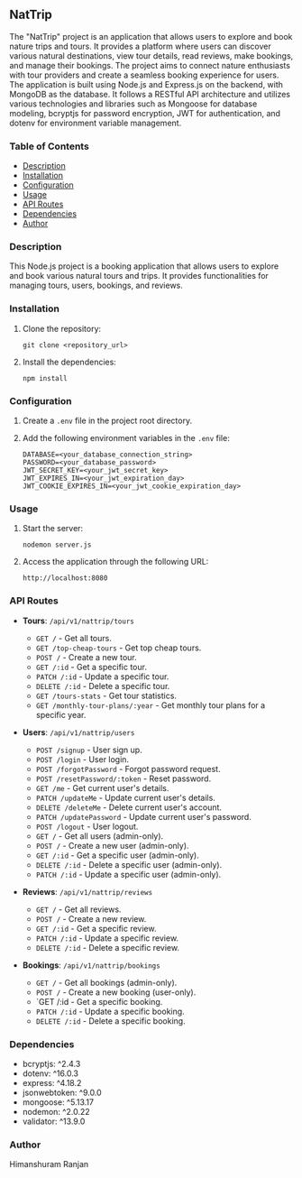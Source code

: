 ## NatTrip

The "NatTrip" project is an application that allows users to explore and book nature trips and tours. It provides a platform where users can discover various natural destinations, view tour details, read reviews, make bookings, and manage their bookings. The project aims to connect nature enthusiasts with tour providers and create a seamless booking experience for users.
The application is built using Node.js and Express.js on the backend, with MongoDB as the database. It follows a RESTful API architecture and utilizes various technologies and libraries such as Mongoose for database modeling, bcryptjs for password encryption, JWT for authentication, and dotenv for environment variable management.

### Table of Contents

- [Description](#description)
- [Installation](#installation)
- [Configuration](#configuration)
- [Usage](#usage)
- [API Routes](#api-routes)
- [Dependencies](#dependencies)
- [Author](#author)

### Description

This Node.js project is a booking application that allows users to explore and book various natural tours and trips. It provides functionalities for managing tours, users, bookings, and reviews.

### Installation

1. Clone the repository:

   ```shell
   git clone <repository_url>
   ```

2. Install the dependencies:

   ```shell
   npm install
   ```

### Configuration

1. Create a `.env` file in the project root directory.
2. Add the following environment variables in the `.env` file:

   ```plaintext
   DATABASE=<your_database_connection_string>
   PASSWORD=<your_database_password>
   JWT_SECRET_KEY=<your_jwt_secret_key>
   JWT_EXPIRES_IN=<your_jwt_expiration_day>
   JWT_COOKIE_EXPIRES_IN=<your_jwt_cookie_expiration_day>
   ```

### Usage

1. Start the server:

   ```shell
   nodemon server.js
   ```

2. Access the application through the following URL:

   ```plaintext
   http://localhost:8080
   ```

### API Routes

- **Tours**: `/api/v1/nattrip/tours`
  - `GET /` - Get all tours.
  - `GET /top-cheap-tours` - Get top cheap tours.
  - `POST /` - Create a new tour.
  - `GET /:id` - Get a specific tour.
  - `PATCH /:id` - Update a specific tour.
  - `DELETE /:id` - Delete a specific tour.
  - `GET /tours-stats` - Get tour statistics.
  - `GET /monthly-tour-plans/:year` - Get monthly tour plans for a specific year.

- **Users**: `/api/v1/nattrip/users`
  - `POST /signup` - User sign up.
  - `POST /login` - User login.
  - `POST /forgotPassword` - Forgot password request.
  - `POST /resetPassword/:token` - Reset password.
  - `GET /me` - Get current user's details.
  - `PATCH /updateMe` - Update current user's details.
  - `DELETE /deleteMe` - Delete current user's account.
  - `PATCH /updatePassword` - Update current user's password.
  - `POST /logout` - User logout.
  - `GET /` - Get all users (admin-only).
  - `POST /` - Create a new user (admin-only).
  - `GET /:id` - Get a specific user (admin-only).
  - `DELETE /:id` - Delete a specific user (admin-only).
  - `PATCH /:id` - Update a specific user (admin-only).

- **Reviews**: `/api/v1/nattrip/reviews`
  - `GET /` - Get all reviews.
  - `POST /` - Create a new review.
  - `GET /:id` - Get a specific review.
  - `PATCH /:id` - Update a specific review.
  - `DELETE /:id` - Delete a specific review.

- **Bookings**: `/api/v1/nattrip/bookings`
  - `GET /` - Get all bookings (admin-only).
  - `POST /` - Create a new booking (user-only).
  - `GET /:id - Get a specific booking.
  - `PATCH /:id` - Update a specific booking.
  - `DELETE /:id` - Delete a specific booking.


### Dependencies

- bcryptjs: ^2.4.3
- dotenv: ^16.0.3
- express: ^4.18.2
- jsonwebtoken: ^9.0.0
- mongoose: ^5.13.17
- nodemon: ^2.0.22
- validator: ^13.9.0

### Author

Himanshuram Ranjan
